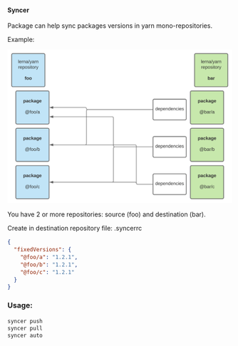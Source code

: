 #### Syncer

Package can help sync packages versions in yarn mono-repositories.

Example:

<img src="./docs/syncer.svg" />

You have 2 or more repositories: source (foo) and destination (bar).

Create in destination repository file: .syncerrc

```json
{
  "fixedVersions": {
    "@foo/a": "1.2.1",
    "@foo/b": "1.2.1",
    "@foo/c": "1.2.1"
  }
}
```

### Usage:

```
syncer push
syncer pull
syncer auto
```

